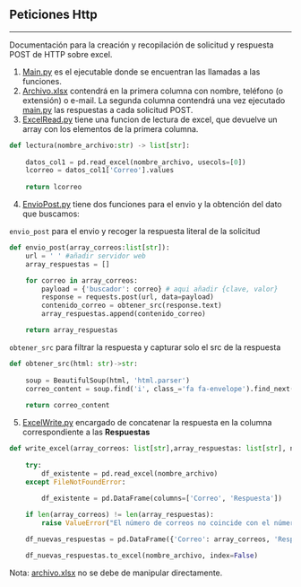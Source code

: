 Peticiones Http
--
---
Documentación para la creación y recopilación de solicitud y respuesta POST de HTTP sobre excel.

1. [Main.py](./main.py) es el ejecutable donde se encuentran las llamadas a las funciones.
2. [Archivo.xlsx](./archivo.xlsx) contendrá en la primera columna con  nombre, teléfono (o extensión) o e-mail. La segunda columna contendrá una vez ejecutado [main.py](./main.py) las respuestas a cada solicitud POST.
3. [ExcelRead.py](./excelRead.py) tiene una funcion de lectura de excel, que devuelve un array con los elementos de la primera columna.
````python
def lectura(nombre_archivo:str) -> list[str]:
    
    datos_col1 = pd.read_excel(nombre_archivo, usecols=[0])
    lcorreo = datos_col1['Correo'].values
    
    return lcorreo
````
4. [EnvioPost.py](./envioPost.py) tiene dos funciones para el envio y la obtención del dato que buscamos:

``envio_post`` para el envio y recoger la respuesta literal de la solicitud
```python
def envio_post(array_correos:list[str]):
    url = ' ' #añadir servidor web
    array_respuestas = []

    for correo in array_correos:
        payload = {'buscador': correo} # aqui añadir {clave, valor}
        response = requests.post(url, data=payload)
        contenido_correo = obtener_src(response.text)
        array_respuestas.append(contenido_correo)

    return array_respuestas
```
``obtener_src`` para filtrar la respuesta y capturar solo el src de la respuesta
```python
def obtener_src(html: str)->str:
    
    soup = BeautifulSoup(html, 'html.parser')
    correo_content = soup.find('i', class_='fa fa-envelope').find_next('img').get('src')
    
    return correo_content
```
5. [ExcelWrite.py](./excelWrite.py) encargado de concatenar la respuesta en la columna correspondiente a las **Respuestas**
```python
def write_excel(array_correos: list[str],array_respuestas: list[str], nombre_archivo: str):
   
    try:
        df_existente = pd.read_excel(nombre_archivo)
    except FileNotFoundError:
 
        df_existente = pd.DataFrame(columns=['Correo', 'Respuesta'])

    if len(array_correos) != len(array_respuestas):
        raise ValueError("El número de correos no coincide con el número de respuestas")

    df_nuevas_respuestas = pd.DataFrame({'Correo': array_correos, 'Respuesta': array_respuestas})

    df_nuevas_respuestas.to_excel(nombre_archivo, index=False)
```
Nota: [archivo.xlsx](./archivo.xlsx) no se debe de manipular directamente.
